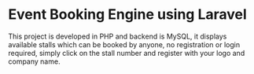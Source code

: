 # Event Booking Engine using Laravel

This project is developed in PHP and backend is MySQL, it displays available stalls which can be booked by anyone, no registration or login required, simply click on the stall number and register with your logo and company name.
